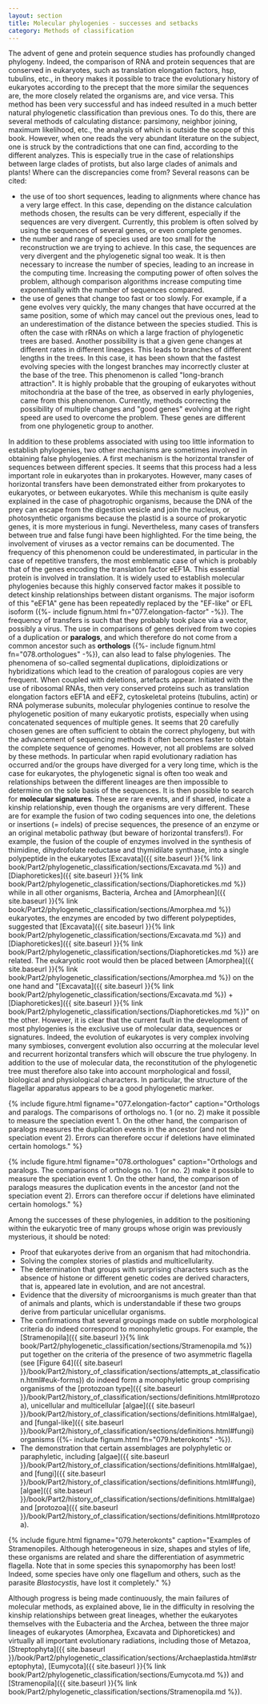 ```yaml
---
layout: section
title: Molecular phylogenies - successes and setbacks
category: Methods of classification
---
```

The advent of gene and protein sequence studies has profoundly changed phylogeny. Indeed, the comparison of RNA and protein sequences that are conserved in eukaryotes, such as translation elongation factors, hsp, tubulins, etc., in theory makes it possible to trace the evolutionary history of eukaryotes according to the precept that the more similar the sequences are, the more closely related the organisms are, and vice versa. This method has been very successful and has indeed resulted in a much better natural phylogenetic classification than previous ones. To do this, there are several methods of calculating distance: parsimony, neighbor joining, maximum likelihood, etc., the analysis of which is outside the scope of this book. However, when one reads the very abundant literature on the subject, one is struck by the contradictions that one can find, according to the different analyzes. This is especially true in the case of relationships between large clades of protists, but also large clades of animals and plants! Where can the discrepancies come from? Several reasons can be cited:
* the use of too short sequences, leading to alignments where chance has a very large effect. In this case, depending on the distance calculation methods chosen, the results can be very different, especially if the sequences are very divergent. Currently, this problem is often solved by using the sequences of several genes, or even complete genomes.
* the number and range of species used are too small for the reconstruction we are trying to achieve. In this case, the sequences are very divergent and the phylogenetic signal too weak. It is then necessary to increase the number of species, leading to an increase in the computing time. Increasing the computing power of often solves the problem, although comparison algorithms increase computing time exponentially with the number of sequences compared.
* the use of genes that change too fast or too slowly. For example, if a gene evolves very quickly, the many changes that have occurred at the same position, some of which may cancel out the previous ones, lead to an underestimation of the distance between the species studied. This is often the case with rRNAs on which a large fraction of phylogenetic trees are based. Another possibility is that a given gene changes at different rates in different lineages. This leads to branches of different lengths in the trees. In this case, it has been shown that the fastest evolving species with the longest branches may incorrectly cluster at the base of the tree. This phenomenon is called "long-branch attraction". It is highly probable that the grouping of eukaryotes without mitochondria at the base of the tree, as observed in early phylogenies, came from this phenomenon. Currently, methods correcting the possibility of multiple changes and "good genes" evolving at the right speed are used to overcome the problem. These genes are different from one phylogenetic group to another.

In addition to these problems associated with using too little information to establish phylogenies, two other mechanisms are sometimes involved in obtaining false phylogenies. A first mechanism is the horizontal transfer of sequences between different species. It seems that this process had a less important role in eukaryotes than in prokaryotes. However, many cases of horizontal transfers have been demonstrated either from prokaryotes to eukaryotes, or between eukaryotes. While this mechanism is quite easily explained in the case of phagotrophic organisms, because the DNA of the prey can escape from the digestion vesicle and join the nucleus, or photosynthetic organisms because the plastid is a source of prokaryotic genes, it is more mysterious in fungi. Nevertheless, many cases of transfers between true and false fungi have been highlighted. For the time being, the involvement of viruses as a vector remains can be documented. The frequency of this phenomenon could be underestimated, in particular in the case of repetitive transfers, the most emblematic case of which is probably that of the genes encoding the translation factor eEF1A. This essential protein is involved in translation. It is widely used to establish molecular phylogenies because this highly conserved factor makes it possible to detect kinship relationships between distant organisms. The major isoform of this "eEF1A" gene has been repeatedly replaced by the "EF-like" or EFL isoform ({%- include fignum.html fn="077.elongation-factor" -%}). The frequency of transfers is such that they probably took place via a vector, possibly a virus. The use in comparisons of genes derived from two copies of a duplication or **paralogs**, and which therefore do not come from a common ancestor such as **orthologs** ({%- include fignum.html fn="078.orthologues" -%}), can also lead to false phylogenies. The phenomena of so-called segmental duplications, diploidizations or hybridizations which lead to the creation of paralogous copies are very frequent. When coupled with deletions, artefacts appear. Initiated with the use of ribosomal RNAs, then very conserved proteins such as translation elongation factors eEF1A and eEF2, cytoskeletal proteins (tubulins, actin) or RNA polymerase subunits, molecular phylogenies continue to resolve the phylogenetic position of many eukaryotic protists, especially when using concatenated sequences of multiple genes. It seems that 20 carefully chosen genes are often sufficient to obtain the correct phylogeny, but with the advancement of sequencing methods it often becomes faster to obtain the complete sequence of genomes. However, not all problems are solved by these methods. In particular when rapid evolutionary radiation has occurred and/or the groups have diverged for a very long time, which is the case for eukaryotes, the phylogenetic signal is often too weak and relationships between the different lineages are then impossible to determine on the sole basis of the sequences. It is then possible to search for **molecular signatures**. These are rare events, and if shared, indicate a kinship relationship, even though the organisms are very different. These are for example the fusion of two coding sequences into one, the deletions or insertions (= indels) of precise sequences, the presence of an enzyme or an original metabolic pathway (but beware of horizontal transfers!). For example, the fusion of the couple of enzymes involved in the synthesis of thimidine, dihydrofolate reductase and thymidilate synthase, into a single polypeptide in the eukaryotes [Excavata]({{ site.baseurl }}{% link book/Part2/phylogenetic_classification/sections/Excavata.md %}) and [Diaphoretickes]({{ site.baseurl }}{% link book/Part2/phylogenetic_classification/sections/Diaphoretickes.md %}) while in all other organisms, Bacteria, Archea and [Amorphean]({{ site.baseurl }}{% link book/Part2/phylogenetic_classification/sections/Amorphea.md %}) eukaryotes, the enzymes are encoded by two different polypeptides, suggested that [Excavata]({{ site.baseurl }}{% link book/Part2/phylogenetic_classification/sections/Excavata.md %}) and [Diaphoretickes]({{ site.baseurl }}{% link book/Part2/phylogenetic_classification/sections/Diaphoretickes.md %}) are related. The eukaryotic root would then be placed between [Amorphea]({{ site.baseurl }}{% link book/Part2/phylogenetic_classification/sections/Amorphea.md %}) on the one hand and "[Excavata]({{ site.baseurl }}{% link book/Part2/phylogenetic_classification/sections/Excavata.md %}) + [Diaphoretickes]({{ site.baseurl }}{% link book/Part2/phylogenetic_classification/sections/Diaphoretickes.md %})" on the other. However, it is clear that the current fault in the development of most phylogenies is the exclusive use of molecular data, sequences or signatures. Indeed, the evolution of eukaryotes is very complex involving many symbioses, convergent evolution also occurring at the molecular level and recurrent horizontal transfers which will obscure the true phylogeny. In addition to the use of molecular data, the reconstitution of the phylogenetic tree must therefore also take into account morphological and fossil, biological and physiological characters. In particular, the structure of the flagellar apparatus appears to be a good phylogenetic marker.


{% include figure.html figname="077.elongation-factor" caption="Orthologs and paralogs. The comparisons of orthologs no. 1 (or no. 2) make it possible to measure the speciation event 1. On the other hand, the comparison of paralogs measures the duplication events in the ancestor (and not the speciation event 2). Errors can therefore occur if deletions have eliminated certain homologs." %}


{% include figure.html figname="078.orthologues" caption="Orthologs and paralogs. The comparisons of orthologs no. 1 (or no. 2) make it possible to measure the speciation event 1. On the other hand, the comparison of paralogs measures the duplication events in the ancestor (and not the speciation event 2). Errors can therefore occur if deletions have eliminated certain homologs." %}


Among the successes of these phylogenies, in addition to the positioning within the eukaryotic tree of many groups whose origin was previously mysterious, it should be noted:
* Proof that eukaryotes derive from an organism that had mitochondria.
* Solving the complex stories of plastids and multicellularity.
* The determination that groups with surprising characters such as the absence of histone or different genetic codes are derived characters, that is, appeared late in evolution, and are not ancestral.
* Evidence that the diversity of microorganisms is much greater than that of animals and plants, which is understandable if these two groups derive from particular unicellular organisms.
* The confirmations that several groupings made on subtle morphological criteria do indeed correspond to monophyletic groups. For example, the [Stramenopila]({{ site.baseurl }}{% link book/Part2/phylogenetic_classification/sections/Stramenopila.md %}) put together on the criteria of the presence of two asymmetric flagella (see [Figure 64]({{ site.baseurl }}/book/Part2/history_of_classification/sections/attempts_at_classification.html#euk-forms)) do indeed form a monophyletic group comprising organisms of the [protozoan type]({{ site.baseurl }}/book/Part2/history_of_classification/sections/definitions.html#protozoa), unicellular and multicellular [algae]({{ site.baseurl }}/book/Part2/history_of_classification/sections/definitions.html#algae), and [fungal-like]({{ site.baseurl }}/book/Part2/history_of_classification/sections/definitions.html#fungi) organisms ({%- include fignum.html fn="079.heterokonts" -%}).
* The demonstration that certain assemblages are polyphyletic or paraphyletic, including [algae]({{ site.baseurl }}/book/Part2/history_of_classification/sections/definitions.html#algae), and [fungi]({{ site.baseurl }}/book/Part2/history_of_classification/sections/definitions.html#fungi), [algae]({{ site.baseurl }}/book/Part2/history_of_classification/sections/definitions.html#algae) and [protozoa]({{ site.baseurl }}/book/Part2/history_of_classification/sections/definitions.html#protozoa).


{% include figure.html figname="079.heterokonts" caption="Examples of Stramenopiles. Although heterogeneous in size, shapes and styles of life, these organisms are related and share the differentiation of asymmetric flagella. Note that in some species this synapomorphy has been lost! Indeed, some species have only one flagellum and others, such as the parasite <i>Blastocystis</i>, have lost it completely." %}


Although progress is being made continuously, the main failures of molecular methods, as explained above, lie in the difficulty in resolving the kinship relationships between great lineages, whether the eukaryotes themselves with the Eubacteria and the Archea, between the three major lineages of eukaryotes (Amorphea, Excavata and Diphoretickes) and virtually all important evolutionary radiations, including those of Metazoa, [Streptophyta]({{ site.baseurl }}/book/Part2/phylogenetic_classification/sections/Archaeplastida.html#streptophyta), [Eumycota]({{ site.baseurl }}{% link book/Part2/phylogenetic_classification/sections/Eumycota.md %}) and [Stramenopila]({{ site.baseurl }}{% link book/Part2/phylogenetic_classification/sections/Stramenopila.md %}).
